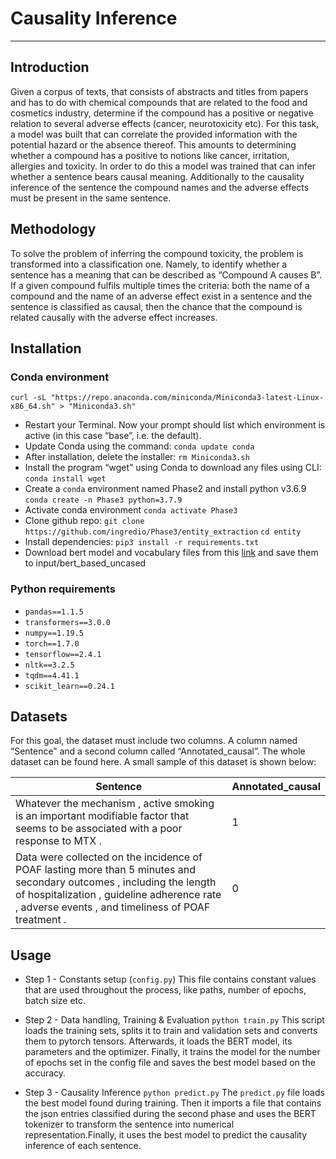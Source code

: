 # Causality Inference
---
## Introduction
Given a corpus of texts, that consists of abstracts and titles from papers and has to do with chemical compounds that are related to the food and cosmetics industry, determine if the compound has a positive or negative relation to several adverse effects (cancer, neurotoxicity etc). For this task, a model was built that can correlate the provided information with the potential hazard or the absence thereof. This amounts to determining whether a compound has a positive to notions like cancer, irritation, allergies and toxicity. In order to do this a model was trained that can infer whether a sentence bears causal meaning. Additionally to the causality inference of the sentence the compound names and the adverse effects must be present in the same sentence.

## Methodology
To solve the problem of inferring the compound toxicity, the problem is transformed into a classification one. Namely, to identify whether a sentence has a meaning that can be described as “Compound A causes B”. If a given compound fulfils multiple times the criteria: both the name of a compound and the name of an adverse effect exist in a sentence and the sentence is classified as causal, then the chance that the compound is related causally with the adverse effect increases.

## Installation
### Conda environment
`curl -sL "https://repo.anaconda.com/miniconda/Miniconda3-latest-Linux-x86_64.sh" > "Miniconda3.sh"`
* Restart your Terminal. Now your prompt should list which environment is active (in this case “base”, i.e. the default).
*    Update Conda using the command:
`conda update conda`
*    After installation, delete the installer:
`rm Miniconda3.sh`
*    Install the program “wget” using Conda to download any files using CLI:
`conda install wget`
*    Create a `conda` environment named Phase2 and install python v3.6.9
`conda create -n Phase3 python=3.7.9`
*    Activate conda environment 
`conda activate Phase3`
*    Clone github repo:
`git clone https://github.com/ingredio/Phase3/entity_extraction`
`cd entity`
*    Install dependencies:
`pip3 install -r requirements.txt`
* Download bert model and vocabulary files from this [link](https://archive.org/details/CausalySmall) and save them to input/bert_based_uncased

### Python requirements
* `pandas==1.1.5`
* `transformers==3.0.0`
* `numpy==1.19.5`
* `torch==1.7.0`
* `tensorflow==2.4.1`
* `nltk==3.2.5`
* `tqdm==4.41.1`
* `scikit_learn==0.24.1`


## Datasets
For this goal, the dataset must include two columns. A column named “Sentence” and a second column called “Annotated_causal”. The whole dataset can be found here. A small sample of this dataset is shown below:

Sentence|Annotated_causal
-|-
Whatever the mechanism , active smoking is an important modifiable factor that seems to be associated with a poor response to MTX .|1
Data were collected on the incidence of POAF lasting more than 5 minutes and secondary outcomes , including the length of hospitalization , guideline adherence rate , adverse events , and timeliness of POAF treatment .|0

## Usage
* Step 1 - Constants setup (`config.py`)
This file contains constant values that are used throughout the process, like paths, number of epochs, batch size etc. 

* Step 2 - Data handling, Training & Evaluation
`python train.py`
This script loads the training sets, splits it to train and validation sets and converts them to pytorch tensors. Afterwards, it loads the BERT model, its parameters and the optimizer. Finally, it trains the model for the number of epochs set in the config file and saves the best model based on the accuracy.


* Step 3 - Causality Inference
`python predict.py`
The `predict.py` file loads the best model found during training. Then it imports a file that contains the json entries classified during the second phase and uses the BERT tokenizer to transform the sentence into numerical representation.Finally, it uses the best model to predict the causality inference of each sentence.
